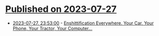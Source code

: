# [Published on 2023-07-27](index.md)

* [2023-07-27, 23:53:00](https://soylentnews.org/article.pl?sid=23/07/27/0154234&from=rss) - [Enshittification Everywhere. Your Car, Your Phone, Your Tractor, Your Computer...](https://soylentnews.org/article.pl?sid=23/07/27/0154234&from=rss)
